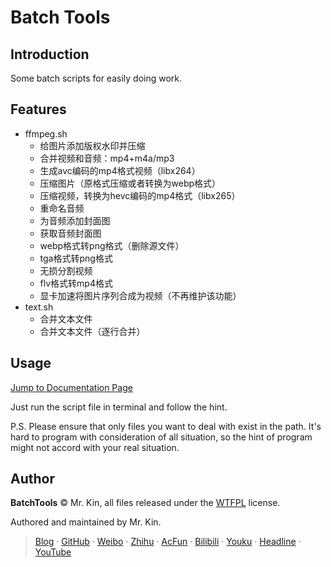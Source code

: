# Batch Tools

## Introduction
Some batch scripts for easily doing work.

## Features
- ffmpeg.sh
  - 给图片添加版权水印并压缩
  - 合并视频和音频：mp4+m4a/mp3
  - 生成avc编码的mp4格式视频（libx264）
  - 压缩图片（原格式压缩或者转换为webp格式）
  - 压缩视频，转换为hevc编码的mp4格式（libx265）
  - 重命名音频
  - 为音频添加封面图
  - 获取音频封面图
  - webp格式转png格式（删除源文件）
  - tga格式转png格式
  - 无损分割视频
  - flv格式转mp4格式
  - 显卡加速将图片序列合成为视频（不再维护该功能）
- text.sh
  - 合并文本文件
  - 合并文本文件（逐行合并）

## Usage
[Jump to Documentation Page][]

[Jump to Documentation Page]: https://mister-kin.github.io/works/software-works/batch-tools/

Just run the script file in terminal and follow the hint.

P.S. Please ensure that only files you want to deal with exist in the path. It's hard to program with consideration of all situation, so the hint of program might not accord with your real situation.

## Author
**BatchTools** © Mr. Kin, all files released under the [WTFPL][] license.

Authored and maintained by Mr. Kin.

> [Blog][] · [GitHub][] · [Weibo][] · [Zhihu][] · [AcFun][] · [Bilibili][] · [Youku][] · [Headline][] · [YouTube][]

[WTFPL]: ./LICENSE
[Blog]: https://mister-kin.github.io
[GitHub]: https://github.com/mister-kin
[Weibo]: https://weibo.com/6270111192/profile?topnav=1&wvr=6&is_all=1
[Bilibili]: http://space.bilibili.com/17025250?
[Youku]: http://i.youku.com/i/UNjA3MTk5Mjgw?spm=a2hzp.8253869.0.0
[YouTube]: https://www.youtube.com/channel/UCNhtdG6whC5mlRDkrhQ0wLA?view_as=public
[Headline]: https://www.toutiao.com/c/user/835254071079053/#mid=1663279303982091
[Zhihu]: https://www.zhihu.com/people/drwu-94
[AcFun]: https://www.acfun.cn/u/73269306
